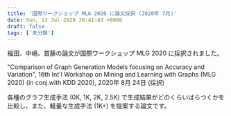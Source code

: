 ```yaml
---
title: '国際ワークショップ MLG 2020 に論文採択 (2020年 7月)'
date: Sun, 12 Jul 2020 20:41:43 +0000
draft: false
tags: ['未分類']
---
```


福田、中嶋、首藤の論文が国際ワークショップ MLG 2020 に採択されました。

"Comparison of Graph Generation Models focusing on Accuracy and Variation", 16th Int'l Workshop on Mining and Learning with Graphs (MLG 2020) (in conj.with KDD 2020), 2020年 8月 24日 (採択)

各種のグラフ生成手法 (0K, 1K, 2K, 2.5K) で生成結果がどのくらいばらつくかを比較し、また、軽量な生成手法 (1K+) を提案する論文です。